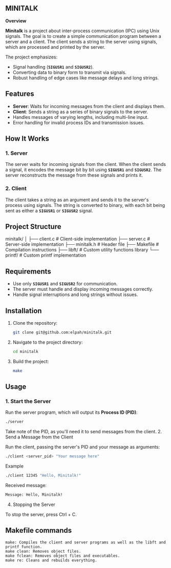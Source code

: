 ## **MINITALK**

**Overview**

**Minitalk** is a project about inter-process communication (IPC) using Unix signals. The goal is to create a simple communication program between a server and a client. The client sends a string to the server using signals, which are processed and printed by the server.

The project emphasizes:
- Signal handling (**`SIGUSR1`** and **`SIGUSR2`**).
- Converting data to binary form to transmit via signals.
- Robust handling of edge cases like message delays and long strings.

## **Features**

- **Server**: Waits for incoming messages from the client and displays them.
- **Client**: Sends a string as a series of binary signals to the server.
- Handles messages of varying lengths, including multi-line input.
- Error handling for invalid process IDs and transmission issues.

## **How It Works**

### **1. Server**

The server waits for incoming signals from the client. When the client sends a signal, it encodes the message bit by bit using **`SIGUSR1`** and **`SIGUSR2`**. The server reconstructs the message from these signals and prints it.

### **2. Client**

The client takes a string as an argument and sends it to the server's process using signals. The string is converted to binary, with each bit being sent as either a **`SIGUSR1`** or **`SIGUSR2`** signal.

## **Project Structure**

minitalk/
│
├── client.c        # Client-side implementation
├── server.c        # Server-side implementation
├── minitalk.h      # Header file
├── Makefile        # Compilation instructions
├── libft/          # Custom utility functions library
└── printf/         # Custom printf implementation



## **Requirements**

- Use only **`SIGUSR1`** and **`SIGUSR2`** for communication.
- The server must handle and display incoming messages correctly.
- Handle signal interruptions and long strings without issues.

## **Installation**

1. Clone the repository:
    ```bash
    git clone git@github.com:elpah/minitalk.git
    ```
2. Navigate to the project directory:
    ```bash
    cd minitalk
    ```
3. Build the project:
    ```bash
    make
    ```

## **Usage**

### **1. Start the Server**

Run the server program, which will output its **Process ID (PID)**:

```bash
./server
```

Take note of the PID, as you'll need it to send messages from the client.
2. Send a Message from the Client

Run the client, passing the server's PID and your message as arguments:
```bash
./client <server_pid> "Your message here"
```
Example
```bash
./client 12345 "Hello, Minitalk!"
```

Received message:
```bash
Message: Hello, Minitalk!
```

4. Stopping the Server

To stop the server, press Ctrl + C.

## **Makefile commands**

    make: Compiles the client and server programs as well as the libft and printf function.
    make clean: Removes object files.
    make fclean: Removes object files and executables.
    make re: Cleans and rebuilds everything.

